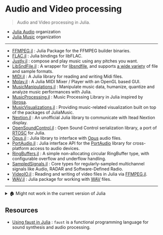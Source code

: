 # Audio and Video processing

> Audio and Video processing in Julia.

- [Julia Audio](https://github.com/JuliaAudio) organization
- [Julia Music](https://github.com/JuliaMusic) organization

---

- [FFMPEG.jl][] : Julia Package for the FFMPEG builder binaries.
- [FLAC.jl](https://github.com/JuliaIO/FLAC.jl) : Julia bindings for libFLAC.
- [Justly.jl](https://github.com/bramtayl/Justly.jl) : compose and play music using any pitches you want.
- [LibSndFile.jl](https://github.com/JuliaAudio/LibSndFile.jl) : A wrapper for [libsndfile](http://www.mega-nerd.com/libsndfile/), and supports [a wide variety](http://www.mega-nerd.com/libsndfile/) of file and sample formats.
- [MIDI.jl](https://github.com/JuliaMusic/MIDI.jl) : A Julia library for reading and writing Midi files.
- [Mplay.jl](https://github.com/JuliaMusic/Mplay.jl) : A Julia MIDI Mixer / Player with an OpenGL based GUI.
- [MusicManipulations.jl](https://github.com/JuliaMusic/MusicManipulations.jl) : Manipulate music data, humanize, quantize and analyze music performances with Julia.
- [MusicProcessing.jl](https://github.com/JuliaMusic/MusicProcessing.jl) : Music Processing Library in Julia inspired by [librosa](https://librosa.org/doc/latest/index.html).
- [MusicVisualizations.jl](https://github.com/JuliaMusic/MusicVisualizations.jl) : Providing music-related visualization built on top of the packages of JuliaMusic.
- [Nextion.jl](https://github.com/scls19fr/Nextion.jl) : An unofficial Julia library to communicate with Itead Nextion display.
- [OpenSoundControl.jl](https://github.com/fundamental/OpenSoundControl.jl) : Open Sound Control serialization library, a port of [RTOSC](https://github.com/fundamental/rtosc) for Julia.
- [Opus.jl](https://github.com/staticfloat/Opus.jl) : Julia library to interface with [Opus](https://www.opus-codec.org/) audio files.
- [PortAudio.jl](https://github.com/JuliaAudio/PortAudio.jl) : Julia interface API for the [PortAudio](http://www.portaudio.com/) library for cross-platform access to audio devices.
- [RingBuffers.jl](https://github.com/JuliaAudio/RingBuffers.jl) : A simple non-allocating circular RingBuffer type, with configurable overflow and underflow handling.
- [SampledSignals.jl](https://github.com/JuliaAudio/SampledSignals.jl) : Core types for regularly-sampled multichannel signals like Audio, RADAR and Software-Defined Radio.
- [VideoIO.jl](https://github.com/JuliaIO/VideoIO.jl) : Reading and writing of video files in Julia via [FFMPEG.jl][].
- [WAV.jl](https://github.com/dancasimiro/WAV.jl) : Julia package for working with [WAV](https://en.wikipedia.org/wiki/WAV) files.

[FFMPEG.jl]: https://github.com/JuliaIO/FFMPEG.jl

---

<details> <summary>🏚️ Might not work in the current version of Julia</summary>

- 🏚️ [MP3.jl](https://github.com/JuliaAudio/MP3.jl) : MP3 codec for Julia using JuliaAudio idioms. LAME and mpg123 working under the hood. (This project is unmaintained)

</details>

## Resources

- [Using faust in Julia](https://faustdoc.grame.fr/tutorials/julia/) : `faust` is a functional programming language for sound synthesis and audio processing.
